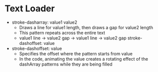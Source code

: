 # Text Loader

- stroke-dasharray: value1 value2
  - Draws a line for value1 length, then draws a gap for value2 length
  - This pattern repeats across the entire text
  - value1 line -> value2 gap -> value1 line -> value2 gap
    stroke-dashoffset: value
- stroke-dashoffset: value
  - Specifies the offset where the pattern starts from value
  - In the code, animating the value creates a rotating effect of the dashArray patterns while they are being filled
